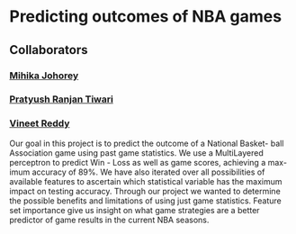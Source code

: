 # Predicting outcomes of NBA games
## Collaborators
### [Mihika Johorey](https://github.com/mihikajohorey)
### [Pratyush Ranjan Tiwari](https://github.com/PratyushRanjanTiwari)
### [Vineet Reddy](https://github.com/vineetred)

Our goal in this project is to predict the outcome of a National Basket- ball Association game using past game statistics. We use a MultiLayered perceptron to predict Win - Loss as well as game scores, achieving a max- imum accuracy of 89%. We have also iterated over all possibilities of available features to ascertain which statistical variable has the maximum impact on testing accuracy.
Through our project we wanted to determine the possible benefits and limitations of using just game statistics. Feature set importance give us insight on what game strategies are a better predictor of game results in the current NBA seasons.
